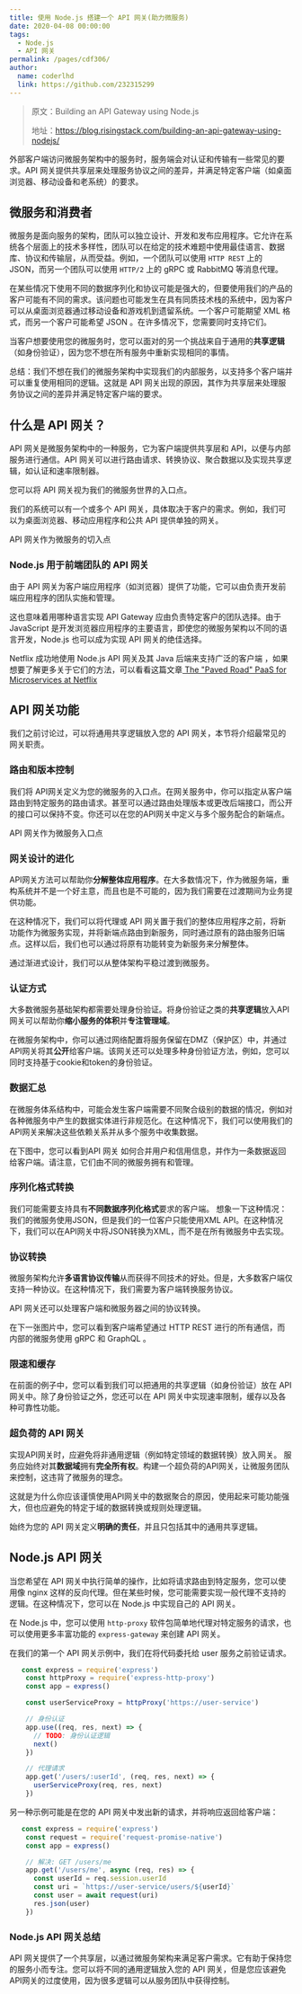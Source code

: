 ```yaml
---
title: 使用 Node.js 搭建一个 API 网关(助力微服务)
date: 2020-04-08 00:00:00
tags: 
  - Node.js
  - API 网关
permalink: /pages/cdf306/
author: 
  name: coderlhd
  link: https://github.com/232315299
---
```


> 原文：Building an API Gateway using Node.js
>
> 地址：https://blog.risingstack.com/building-an-api-gateway-using-nodejs/

外部客户端访问微服务架构中的服务时，服务端会对认证和传输有一些常见的要求。API 网关提供共享层来处理服务协议之间的差异，并满足特定客户端（如桌面浏览器、移动设备和老系统）的要求。

## 微服务和消费者
微服务是面向服务的架构，团队可以独立设计、开发和发布应用程序。它允许在系统各个层面上的技术多样性，团队可以在给定的技术难题中使用最佳语言、数据库、协议和传输层，从而受益。例如，一个团队可以使用 `HTTP REST` 上的 JSON，而另一个团队可以使用 `HTTP/2` 上的 gRPC 或 RabbitMQ 等消息代理。

在某些情况下使用不同的数据序列化和协议可能是强大的，但要使用我们的产品的客户可能有不同的需求。该问题也可能发生在具有同质技术栈的系统中，因为客户可以从桌面浏览器通过移动设备和游戏机到遗留系统。一个客户可能期望 XML 格式，而另一个客户可能希望 JSON 。在许多情况下，您需要同时支持它们。

当客户想要使用您的微服务时，您可以面对的另一个挑战来自于通用的**共享逻辑**（如身份验证），因为您不想在所有服务中重新实现相同的事情。

总结：我们不想在我们的微服务架构中实现我们的内部服务，以支持多个客户端并可以重复使用相同的逻辑。这就是 API 网关出现的原因，其作为共享层来处理服务协议之间的差异并满足特定客户端的要求。

## 什么是 API 网关？

API 网关是微服务架构中的一种服务，它为客户端提供共享层和 API，以便与内部服务进行通信。API 网关可以进行路由请求、转换协议、聚合数据以及实现共享逻辑，如认证和速率限制器。

您可以将 API 网关视为我们的微服务世界的入口点。

我们的系统可以有一个或多个 API 网关，具体取决于客户的需求。例如，我们可以为桌面浏览器、移动应用程序和公共 API 提供单独的网关。

API 网关作为微服务的切入点


### Node.js 用于前端团队的 API 网关

由于 API 网关为客户端应用程序（如浏览器）提供了功能，它可以由负责开发前端应用程序的团队实施和管理。

这也意味着用哪种语言实现 API Gateway 应由负责特定客户的团队选择。由于 JavaScript 是开发浏览器应用程序的主要语言，即使您的微服务架构以不同的语言开发，Node.js 也可以成为实现 API 网关的绝佳选择。

Netflix 成功地使用 Node.js API 网关及其 Java 后端来支持广泛的客户端 ，如果想要了解更多关于它们的方法，可以看看这篇文章[ The "Paved Road" PaaS for Microservices at Netflix](https://www.infoq.com/news/2017/06/paved-paas-netflix/)


## API 网关功能
我们之前讨论过，可以将通用共享逻辑放入您的 API 网关，本节将介绍最常见的网关职责。

### 路由和版本控制
我们将 API网关定义为您的微服务的入口点。在网关服务中，你可以指定从客户端路由到特定服务的路由请求。甚至可以通过路由处理版本或更改后端接口，而公开的接口可以保持不变。你还可以在您的API网关中定义与多个服务配合的新端点。

API 网关作为微服务入口点

### 网关设计的进化
API网关方法可以帮助你**分解整体应用程序**。在大多数情况下，作为微服务端，重构系统并不是一个好主意，而且也是不可能的，因为我们需要在过渡期间为业务提供功能。

在这种情况下，我们可以将代理或 API 网关置于我们的整体应用程序之前，将新功能作为微服务实现，并将新端点路由到新服务，同时通过原有的路由服务旧端点。这样以后，我们也可以通过将原有功能转变为新服务来分解整体。

通过渐进式设计，我们可以从整体架构平稳过渡到微服务。


### 认证方式

大多数微服务基础架构都需要处理身份验证。将身份验证之类的**共享逻辑**放入API网关可以帮助你**缩小服务的体积**并**专注管理域**。

在微服务架构中，你可以通过网络配置将服务保留在DMZ（保护区）中，并通过API网关将其**公开**给客户端。该网关还可以处理多种身份验证方法，例如，您可以同时支持基于cookie和token的身份验证。

### 数据汇总

在微服务体系结构中，可能会发生客户端需要不同聚合级别的数据的情况，例如对各种微服务中产生的数据实体进行非规范化。在这种情况下，我们可以使用我们的API网关来解决这些依赖关系并从多个服务中收集数据。

在下图中，您可以看到API 网关 如何合并用户和信用信息，并作为一条数据返回给客户端。请注意，它们由不同的微服务拥有和管理。


### 序列化格式转换

我们可能需要支持具有**不同数据序列化格式**要求的客户端。 想象一下这种情况：我们的微服务使用JSON，但是我们的一位客户只能使用XML API。在这种情况下，我们可以在API网关中将JSON转换为XML，而不是在所有微服务中去实现。

### 协议转换

微服务架构允许**多语言协议传输**从而获得不同技术的好处。但是，大多数客户端仅支持一种协议。在这种情况下，我们需要为客户端转换服务协议。

API 网关还可以处理客户端和微服务器之间的协议转换。

在下一张图片中，您可以看到客户端希望通过 HTTP REST 进行的所有通信，而内部的微服务使用 gRPC 和 GraphQL 。

### 限速和缓存
在前面的例子中，您可以看到我们可以把通用的共享逻辑（如身份验证）放在 API 网关中。除了身份验证之外，您还可以在 API 网关中实现速率限制，缓存以及各种可靠性功能。


### 超负荷的 API 网关

实现API网关时，应避免将非通用逻辑（例如特定领域的数据转换）放入网关。 服务应始终对其**数据域**拥有**完全所有权**。构建一个超负荷的API网关，让微服务团队来控制，这违背了微服务的理念。

这就是为什么你应该谨慎使用API网关中的数据聚合的原因，使用起来可能功能强大，但也应避免的特定于域的数据转换或规则处理逻辑。


始终为您的 API 网关定义**明确的责任**，并且只包括其中的通用共享逻辑。

## Node.js API 网关

当您希望在 API 网关中执行简单的操作，比如将请求路由到特定服务，您可以使用像 nginx 这样的反向代理。但在某些时候，您可能需要实现一般代理不支持的逻辑。在这种情况下，您可以在 Node.js 中实现自己的 API 网关。

在 Node.js 中，您可以使用 `http-proxy` 软件包简单地代理对特定服务的请求，也可以使用更多丰富功能的 `express-gateway` 来创建 API 网关。

在我们的第一个 API 网关示例中，我们在将代码委托给 user 服务之前验证请求。

```javascript
   const express = require('express')
    const httpProxy = require('express-http-proxy')
    const app = express()

    const userServiceProxy = httpProxy('https://user-service')

    // 身份认证
    app.use((req, res, next) => {
      // TODO: 身份认证逻辑
      next()
    })

    // 代理请求
    app.get('/users/:userId', (req, res, next) => {
      userServiceProxy(req, res, next)
    })
```

另一种示例可能是在您的 API 网关中发出新的请求，并将响应返回给客户端：
```javascript
   const express = require('express')
    const request = require('request-promise-native')
    const app = express()

    // 解决: GET /users/me
    app.get('/users/me', async (req, res) => {
      const userId = req.session.userId
      const uri = `https://user-service/users/${userId}`
      const user = await request(uri)
      res.json(user)
    })
```

### Node.js API 网关总结
API 网关提供了一个共享层，以通过微服务架构来满足客户需求。它有助于保持您的服务小而专注。您可以将不同的通用逻辑放入您的 API 网关，但是您应该避免API网关的过度使用，因为很多逻辑可以从服务团队中获得控制。